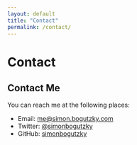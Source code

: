 ```yaml
---
layout: default
title: "Contact"
permalink: /contact/
---
```


# Contact 

## Contact Me

You can reach me at the following places:

- Email: me@simon.bogutzky.com
- Twitter: [@simonbogutzky](https://twitter.com/simonbogutzky)
- GitHub: [simonbogutzky](https://github.com/simonbogutzky)
